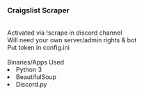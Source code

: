 <h3>Craigslist Scraper</h3>
<br />
Activated via !scrape in discord channel <br />
Will need your own server/admin rights & bot <br />
Put token in config.ini <br />
<br />
Binaries/Apps Used
<br/>
<li>Python 3
<li>BeautifulSoup
<li>Discord.py
